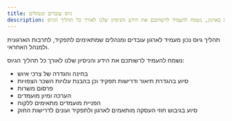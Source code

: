 ```yaml
---
title: גיוס עובדים ומנהלים
description: משלב הגיוס ועד לקליטה בארגון, נשמח להעמיד לרשותכם את הידע והניסיון שלנו לאורך כל תהליך הגיוס
---
```


תהליך גיוס נכון מעמיד לארגון עובדים ומנהלים שמתאימים לתפקיד, לתרבות הארגונית ולמנהל האחראי.

נשמח להעמיד לרשותכם את הידע והניסיון שלנו לאורך כל תהליך הגיוס:

- בחינה והגדרה של צרכי איוש
- סיוע בהגדרת תיאור ודרישות תפקיד וכן בהבנת עלויות השכר הצפויות
- פרסום משרות
- הערכה ומיון מועמדים
- הפניית מועמדים מתאימים ללקוח
- סיוע בגיבוש חוזי העסקה מותאמים לארגון ולתפקיד ועונים לדרישות החוק

